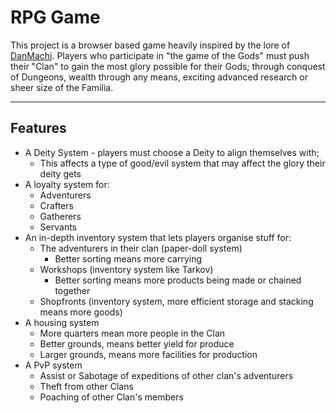 # RPG Game

This project is a browser based game heavily inspired by the lore of [DanMachi](https://en.wikipedia.org/wiki/Is_It_Wrong_to_Try_to_Pick_Up_Girls_in_a_Dungeon%3F). Players who participate in "the game of the Gods" must push their "Clan" to gain the most glory possible for their Gods; through conquest of Dungeons, wealth through any means, exciting advanced research or sheer size of the Familia.

-----

## Features

* A Deity System - players must choose a Deity to align themselves with;
  * This affects a type of good/evil system that may affect the glory their deity gets
* A loyalty system for:
  * Adventurers
  * Crafters
  * Gatherers
  * Servants
* An in-depth inventory system that lets players organise stuff for:
  * The adventurers in their clan (paper-doll system)
    * Better sorting means more carrying
  * Workshops (inventory system like Tarkov)
    * Better sorting means more products being made or chained together
  * Shopfronts (inventory system, more efficient storage and stacking means more goods)
* A housing system
  * More quarters mean more people in the Clan
  * Better grounds, means better yield for produce
  * Larger grounds, means more facilities for production
* A PvP system
  * Assist or Sabotage of expeditions of other clan's adventurers
  * Theft from other Clans
  * Poaching of other Clan's members
